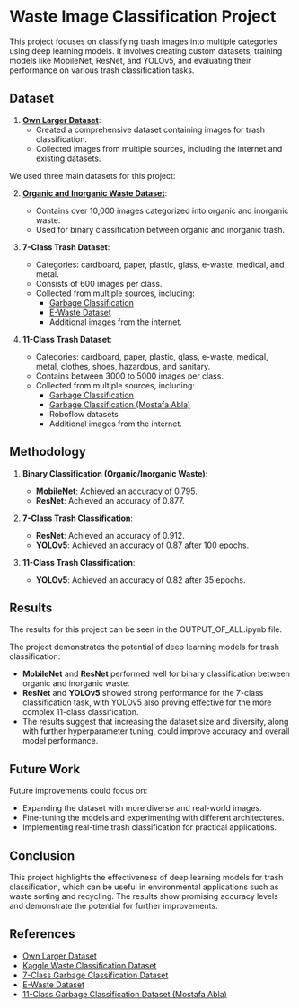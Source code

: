 # Waste Image Classification Project

This project focuses on classifying trash images into multiple categories using deep learning models. It involves creating custom datasets, training models like MobileNet, ResNet, and YOLOv5, and evaluating their performance on various trash classification tasks.

## Dataset

1. **[Own Larger Dataset](https://www.dropbox.com/scl/fi/uwftk9pwbka66evt4sdf3/trash_classification_data.zip?rlkey=ntnhuvtmb4xyxr92zse99w7pa&st=n9tq5oh4&dl=0)**:
   - Created a comprehensive dataset containing images for trash classification.
   - Collected images from multiple sources, including the internet and existing datasets.

We used three main datasets for this project:

2. **[Organic and Inorganic Waste Dataset](https://www.kaggle.com/datasets/techsash/waste-classification-data)**:
   - Contains over 10,000 images categorized into organic and inorganic waste.
   - Used for binary classification between organic and inorganic trash.

3. **7-Class Trash Dataset**:
   - Categories: cardboard, paper, plastic, glass, e-waste, medical, and metal.
   - Consists of 600 images per class.
   - Collected from multiple sources, including:
     - [Garbage Classification](https://www.kaggle.com/datasets/asdasdasasdas/garbage-classification)
     - [E-Waste Dataset](https://www.kaggle.com/datasets/kaustubh2402/ewaste-dataset)
     - Additional images from the internet.

4. **11-Class Trash Dataset**:
   - Categories: cardboard, paper, plastic, glass, e-waste, medical, metal, clothes, shoes, hazardous, and sanitary.
   - Contains between 3000 to 5000 images per class.
   - Collected from multiple sources, including:
     - [Garbage Classification](https://www.kaggle.com/datasets/asdasdasasdas/garbage-classification)
     - [Garbage Classification (Mostafa Abla)](https://www.kaggle.com/datasets/mostafaabla/garbage-classification)
     - Roboflow datasets
     - Additional images from the internet.

## Methodology

1. **Binary Classification (Organic/Inorganic Waste)**:
   - **MobileNet**: Achieved an accuracy of 0.795.
   - **ResNet**: Achieved an accuracy of 0.877.

2. **7-Class Trash Classification**:
   - **ResNet**: Achieved an accuracy of 0.912.
   - **YOLOv5**: Achieved an accuracy of 0.87 after 100 epochs.

3. **11-Class Trash Classification**:
   - **YOLOv5**: Achieved an accuracy of 0.82 after 35 epochs.

## Results

The results for this project can be seen in the OUTPUT_OF_ALL.ipynb file.

The project demonstrates the potential of deep learning models for trash classification:
- **MobileNet** and **ResNet** performed well for binary classification between organic and inorganic waste.
- **ResNet** and **YOLOv5** showed strong performance for the 7-class classification task, with YOLOv5 also proving effective for the more complex 11-class classification.
- The results suggest that increasing the dataset size and diversity, along with further hyperparameter tuning, could improve accuracy and overall model performance.

## Future Work

Future improvements could focus on:
- Expanding the dataset with more diverse and real-world images.
- Fine-tuning the models and experimenting with different architectures.
- Implementing real-time trash classification for practical applications.

## Conclusion

This project highlights the effectiveness of deep learning models for trash classification, which can be useful in environmental applications such as waste sorting and recycling. The results show promising accuracy levels and demonstrate the potential for further improvements.

## References

- [Own Larger Dataset](https://www.dropbox.com/scl/fi/uwftk9pwbka66evt4sdf3/trash_classification_data.zip?rlkey=ntnhuvtmb4xyxr92zse99w7pa&st=n9tq5oh4&dl=0)
- [Kaggle Waste Classification Dataset](https://www.kaggle.com/datasets/techsash/waste-classification-data)
- [7-Class Garbage Classification Dataset](https://www.kaggle.com/datasets/asdasdasasdas/garbage-classification)
- [E-Waste Dataset](https://www.kaggle.com/datasets/kaustubh2402/ewaste-dataset)
- [11-Class Garbage Classification Dataset (Mostafa Abla)](https://www.kaggle.com/datasets/mostafaabla/garbage-classification)
